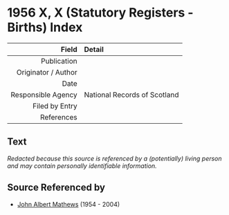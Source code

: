 ﻿---
layout: page
permalink: /sources/s89989536
---

# 1956 X, X (Statutory Registers - Births) Index

Field | Detail
---:|:---
Publication | 
Originator / Author | 
Date | 
Responsible Agency | National Records of Scotland
Filed by Entry | 
References | 

## Text

_Redacted because this source is referenced by a (potentially) living person and may contain personally identifiable information._

## Source Referenced by

* [John Albert Mathews](../people/@35875756@-john-albert-mathews-b1954-d2004.md) (1954 - 2004)
